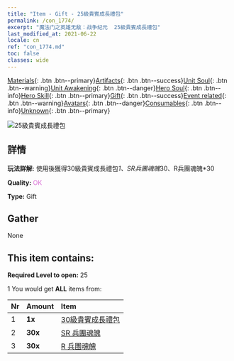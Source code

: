 ```yaml
---
title: "Item - Gift - 25級貴賓成長禮包"
permalink: /con_1774/
excerpt: "魔法门之英雄无敌：战争纪元  25級貴賓成長禮包"
last_modified_at: 2021-06-22
locale: cn
ref: "con_1774.md"
toc: false
classes: wide
---
```

 [Materials](/ItemsCN/){: .btn .btn--primary}[Artifacts](/ItemsCN/Artifacts/){: .btn .btn--success}[Unit Soul](/ItemsCN/UnitSoul/){: .btn .btn--warning}[Unit Awakening](/ItemsCN/UnitAwakening/){: .btn .btn--danger}[Hero Soul](/ItemsCN/HeroSoul/){: .btn .btn--info}[Hero Skill](/ItemsCN/HeroSkill/){: .btn .btn--primary}[Gift](/ItemsCN/Gift/){: .btn .btn--success}[Event related](/ItemsCN/Events/){: .btn .btn--warning}[Avatars](/ItemsCN/Avatars/){: .btn .btn--danger}[Consumables](/ItemsCN/Consumables/){: .btn .btn--info}[Unknown](/ItemsCN/Unknown/){: .btn .btn--primary}

 ![25級貴賓成長禮包](/images/t/i_907220.png)

## 詳情
 **玩法詳解:** 使用後獲得30級貴賓成長禮包*1、SR兵團魂魄*30、R兵團魂魄*30

 **Quality:** <span style="color: #DA70D6">OK</span>

 **Type:** Gift

## Gather

  None

## This item contains:

 **Required Level to open:** 25

 1 You would get **ALL** items  from:

  | Nr | Amount |     Item    |
  |:---|:-------|:------------|
  | 1 |  **1x** | [30級貴賓成長禮包](/cn/Items/con_1775/) |  | 
  | 2 |  **30x** | [SR 兵團魂魄](/cn/Items/con_534/) |  | 
  | 3 |  **30x** | [R 兵團魂魄](/cn/Items/con_533/) |  | 
